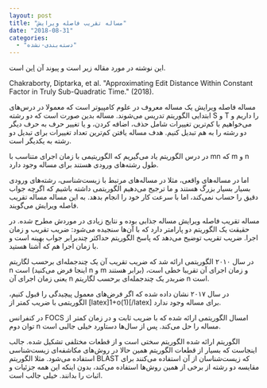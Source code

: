 ```yaml
---
layout: post
title: "مساله تقریب فاصله ویرایش"
date: "2018-08-31"
categories: 
  - "دسته‌بندی-نشده"
---
```


این نوشته در مورد مقاله زیر است و پیوند آن [این](https://iuuk.mff.cuni.cz/~koucky/papers/approxEdit.pdf) است.

Chakraborty, Diptarka, et al. "Approximating Edit Distance Within Constant Factor in Truly Sub-Quadratic Time." (2018).

مساله فاصله ویرایش یک مساله معروف در علوم کامپیوتر است که معمولا در درس‌های ابتدایی الگوریتم تدریس می‌شوند. مساله بدین صورت است که دو رشته S و T را داریم و می‌خواهیم با کم‌ترین تغییرات شامل حذف، اضافه کردن، و یا تغییر حرف به حرف دیگر دو رشته را به هم تبدیل کنیم. هدف مساله یافتن کم‌ترین تعداد تغییرات برای تبدیل دو رشته به یکدیگر است.

در درس الگوریتم یاد می‌گیریم که الگوریتیمی با زمان اجرای متناسب با mn که m و n طول رشته‌های ورودی هستند برای مساله وجود دارد.

اما در مساله‌های واقعی، مثلا در مساله‌های مرتبط با زیست‌شناسی، رشته‌های ورودی بسیار بسیار بزرگ هستند و ما ترجیح می‌دهیم الگوریتمی داشته باشیم که اگرچه جواب دقیق را حساب نمی‌کند، اما با سرعت کار خود را انجام بدهد. به این مساله مساله تقریب فاصله ویرایش می‌گویند.

مساله تقریب فاصله ویرایش مساله جذابی بوده و نتایج زیادی در موردش مطرح شده. در حقیقت یک الگوریتم دو پارامتر دارد که با آن‌ها سنجیده می‌شود: ضریب تقریب و زمان اجرا. ضریب تقریب توضیح می‌دهد که پاسخ الگوریتم حداکثر چندبرابر جواب بهینه است و با زمان اجرا هم که آشنا هستید.

در سال ۲۰۱۰ الگوریتمی ارائه شد که ضریب تقریب آن یک چندجمله‌ای برحسب لگاریتم n است (اینجا فرض می‌کنید n و m برابر هستند) و زمان اجرای آن تقریبا خطی است، یعنی زمان اجرای آن n ضربدر یک چندجمله‌ای برحسب لگاریتم n است.

در سال ۲۰۱۷ نشان داده شده که اگر فرض‌های معمول پیچیدگی را قبول کنیم، الگوریتمی با ضریب کمتر از \[latex\]1+o(1)\[/latex\] برای مساله وجود ندارد.

در کنفرانس FOCS امسال الگوریتمی ارائه شده که با ضریب ثابت و در زمان کمتر از توان دوم n مساله را حل می‌کند. پس از سال‌ها دستاورد خیلی جالبی است. 

الگوریتم ارائه شده الگوریتم سختی است و از قطعات مختلفی تشکیل شده. جالب اینجاست که بسیار از قطعات الگوریتم همین حالا در روش‌های مکاشفه‌ای زیست‌شناسی استفاده می‌شود. مثلا الگوریتم BLAST که زیست‌شناسان از آن استفاده می‌کنند برای مقایسه دو رشته از برخی از همین روش‌ها استفاده می‌کند، بدون اینکه این همه جزئیات و اثبات را بدانند. خیلی جالب است.
